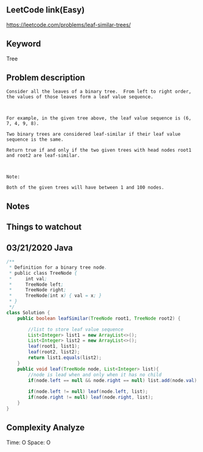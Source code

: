 ## LeetCode link(Easy)
https://leetcode.com/problems/leaf-similar-trees/

## Keyword
Tree

## Problem description
```
Consider all the leaves of a binary tree.  From left to right order, the values of those leaves form a leaf value sequence.



For example, in the given tree above, the leaf value sequence is (6, 7, 4, 9, 8).

Two binary trees are considered leaf-similar if their leaf value sequence is the same.

Return true if and only if the two given trees with head nodes root1 and root2 are leaf-similar.

 

Note:

Both of the given trees will have between 1 and 100 nodes.
```



## Notes


## Things to watchout

## 03/21/2020 Java

```java
/**
 * Definition for a binary tree node.
 * public class TreeNode {
 *     int val;
 *     TreeNode left;
 *     TreeNode right;
 *     TreeNode(int x) { val = x; }
 * }
 */
class Solution {
    public boolean leafSimilar(TreeNode root1, TreeNode root2) {

        //list to store leaf value sequence
        List<Integer> list1 = new ArrayList<>();
        List<Integer> list2 = new ArrayList<>();
        leaf(root1, list1);
        leaf(root2, list2);
        return list1.equals(list2);
    }
    public void leaf(TreeNode node, List<Integer> list){
        //node is lead when and only when it has no child
        if(node.left == null && node.right == null) list.add(node.val);
        
        if(node.left != null) leaf(node.left, list);
        if(node.right != null) leaf(node.right, list);
    }
}

```
## Complexity Analyze
Time: O
Space: O